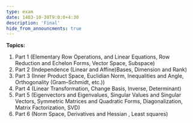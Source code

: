 ```yaml
---
type: exam
date: 1403-10-30T9:0:0+4:30
description: 'Final'
hide_from_announcments: true
---
```

**Topics:**
1. Part 1 (Elementary Row Operations, and Linear Equations, Row Reduction and Echelon Forms, Vector Space, Subspace)
2. Part 2 (Independence (Linear and Affine)Bases, Dimension and Rank)
3. Part 3 (Inner Product Space, Euclidian Norm, Inequalities and Angle, Orthogonality (Gram–Schmidt, etc.))
4. Part 4 (Linear Transformation, Change Basis, Inverse, Determinant)
5. Part 5 (Eigenvectors and Eigenvalues, Singular Values and Singular Vectors, Symmetric Matrices and Quadratic Forms, Diagonalization, Matrix Factorization, SVD)
6. Part 6 (Norm Space, Derivatives and Hessian , Least squares)